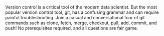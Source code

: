 Version control is a critical tool of the modern data scientist. But the most popular version control tool, git, has a confusing grammar and can require painful troubleshooting. Join a casual and conversational tour of git commands such as clone, fetch, merge, checkout, pull, add, commit, and push! No prerequisites required, and all questions are fair game.